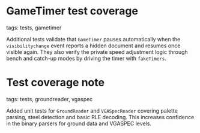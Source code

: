 
# GameTimer test coverage

tags: tests, gametimer

Additional tests validate that `GameTimer` pauses automatically when the
`visibilitychange` event reports a hidden document and resumes once visible
again. They also verify the private speed adjustment logic through bench and
catch-up modes by driving the timer with `fakeTimers`.

# Test coverage note

tags: tests, groundreader, vgaspec

Added unit tests for `GroundReader` and `VGASpecReader` covering palette parsing,
steel detection and basic RLE decoding. This increases confidence in the binary
parsers for ground data and VGASPEC levels.

